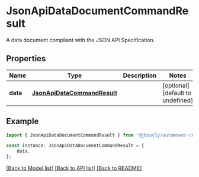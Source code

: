 # JsonApiDataDocumentCommandResult

A data document compliant with the JSON API Specification.

## Properties

Name | Type | Description | Notes
------------ | ------------- | ------------- | -------------
**data** | [**JsonApiDataCommandResult**](JsonApiDataCommandResult.md) |  | [optional] [default to undefined]

## Example

```typescript
import { JsonApiDataDocumentCommandResult } from '@jboucly/automower-connect-sdk';

const instance: JsonApiDataDocumentCommandResult = {
    data,
};
```

[[Back to Model list]](../README.md#documentation-for-models) [[Back to API list]](../README.md#documentation-for-api-endpoints) [[Back to README]](../README.md)
